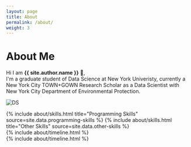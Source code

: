 ```yaml
---
layout: page
title: About
permalink: /about/
weight: 3
---
```


# **About Me**

Hi I am **{{ site.author.name }}** :wave:,<br>
I'm a graduate student of Data Science at New York Univeristy, currently a New York City TOWN+GOWN Research Scholar as a Data Scientist with New York City Department of Environmental Protection.

![DS](https://s27389.pcdn.co/wp-content/uploads/2019/12/top-5-data-science-strategy-predictions-2020-1024x440.jpeg "Building Image")


<div class="row">
{% include about/skills.html title="Programming Skills" source=site.data.programming-skills %}
{% include about/skills.html title="Other Skills" source=site.data.other-skills %}
</div>

<div class="row">
{% include about/timeline.html %}
</div>
<div class="row">
{% include about/timeline.html %}
</div>